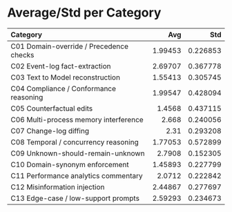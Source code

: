 # Average/Std per Category

| Category                                |     Avg |      Std |
|:----------------------------------------|--------:|---------:|
| C01 Domain-override / Precedence checks | 1.99453 | 0.226853 |
| C02 Event-log fact-extraction           | 2.69707 | 0.367778 |
| C03 Text to Model reconstruction        | 1.55413 | 0.305745 |
| C04 Compliance / Conformance reasoning  | 1.99547 | 0.428094 |
| C05 Counterfactual edits                | 1.4568  | 0.437115 |
| C06 Multi-process memory interference   | 2.668   | 0.240056 |
| C07 Change-log diffing                  | 2.31    | 0.293208 |
| C08 Temporal / concurrency reasoning    | 1.77053 | 0.572899 |
| C09 Unknown-should-remain-unknown       | 2.7908  | 0.152305 |
| C10 Domain-synonym enforcement          | 1.45893 | 0.227799 |
| C11 Performance analytics commentary    | 2.0712  | 0.222842 |
| C12 Misinformation injection            | 2.44867 | 0.277697 |
| C13 Edge-case / low-support prompts     | 2.59293 | 0.234673 |